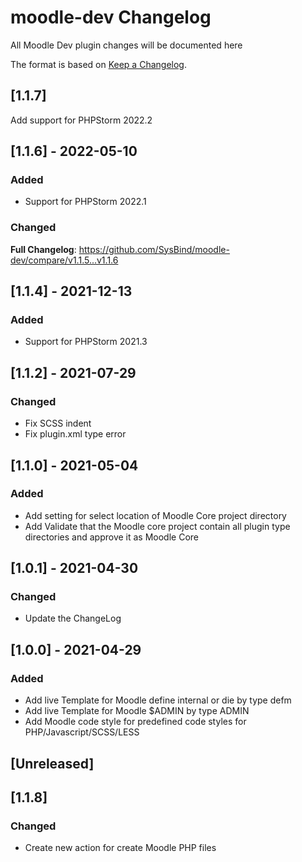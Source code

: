 <!-- Keep a Changelog guide -> https://keepachangelog.com -->

# moodle-dev Changelog
All Moodle Dev plugin changes will be documented here

The format is based on [Keep a Changelog](https://keepachangelog.com/en/1.0.0).

## [1.1.7]
Add support for PHPStorm 2022.2

## [1.1.6] - 2022-05-10
### Added
- Support for PHPStorm 2022.1
### Changed
**Full Changelog**: https://github.com/SysBind/moodle-dev/compare/v1.1.5...v1.1.6

## [1.1.4] - 2021-12-13
### Added
- Support for PHPStorm 2021.3

## [1.1.2] - 2021-07-29
### Changed
- Fix SCSS indent
- Fix plugin.xml type error

## [1.1.0] - 2021-05-04
### Added
- Add setting for select location of Moodle Core project directory
- Add Validate that the Moodle core project contain all plugin type directories and approve it as Moodle Core

## [1.0.1] - 2021-04-30
### Changed
- Update the ChangeLog

## [1.0.0] - 2021-04-29
### Added
- Add live Template for Moodle define internal or die by type defm
- Add live Template for Moodle $ADMIN by type ADMIN
- Add Moodle code style for predefined code styles for PHP/Javascript/SCSS/LESS

## [Unreleased]

## [1.1.8]
### Changed
- Create new action for create Moodle PHP files
